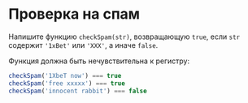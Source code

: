 # Проверка на спам

Напишите функцию `checkSpam(str)`, возвращающую `true`, если `str` содержит `'1xBet'` или `'XXX'`, а иначе `false`.

Функция должна быть нечувствительна к регистру:

```js
checkSpam('1XbeT now') === true
checkSpam('free xxxxx') === true
checkSpam('innocent rabbit') === false
```


